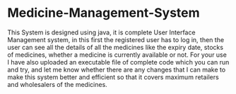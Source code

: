 # Medicine-Management-System
This System is designed using java, it is complete User Interface Management system, in this first the registered user has to log in, 
then the user can see all the details of all the medicines like the expiry date, stocks of medicines, 
whether a medicine is currently available or not.
For your use I have also uploaded an executable file of complete code which you can run and try, and let me know whether there are any 
changes that I can make to make this system better and efficient so that it covers maximum retailers and wholesalers of the medicines. 

